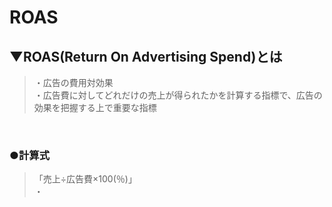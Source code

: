 # ROAS

## ▼ROAS(Return On Advertising Spend)とは
>・広告の費用対効果<br>
>・広告費に対してどれだけの売上が得られたかを計算する指標で、広告の効果を把握する上で重要な指標<br>
<br>

### ●計算式
>「売上÷広告費×100(％)」<br>
>・<br>
<br>
